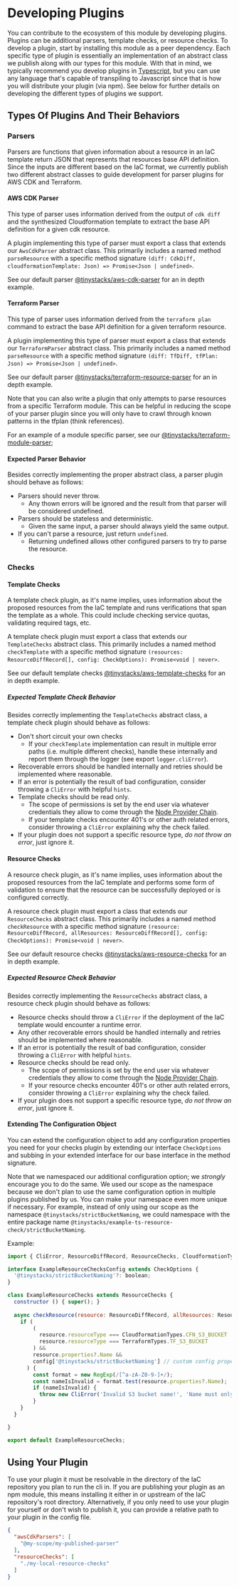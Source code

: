 # Developing Plugins

You can contribute to the ecosystem of this module by developing plugins.  Plugins can be additional parsers, template checks, or resource checks.  To develop a plugin, start by installing this module as a peer dependency.  Each specific type of plugin is essentially an implementation of an abstract class we publish along with our types for this module.  With that in mind, we typically recommend you develop plugins in [Typescript](https://www.typescriptlang.org/), but you can use any language that's capable of transpiling to Javascript since that is how you will distribute your plugin (via npm).  See below for further details on developing the different types of plugins we support.

## Types Of Plugins And Their Behaviors
### Parsers

Parsers are functions that given information about a resource in an IaC template return JSON that represents that resources base API definition.  Since the inputs are different based on the IaC format, we currently publish two different abstract classes to guide development for parser plugins for AWS CDK and Terraform.

#### AWS CDK Parser

This type of parser uses information derived from the output of `cdk diff` and the synthesized Cloudformation template to extract the base API definition for a given cdk resource.

A plugin implementing this type of parser must export a class that extends our `AwsCdkParser` abstract class.  This primarily includes a named method `parseResource` with a specific method signature `(diff: CdkDiff, cloudformationTemplate: Json) => Promise<Json | undefined>`.

See our default parser [@tinystacks/aws-cdk-parser](https://github.com/tinystacks/aws-cdk-parser) for an in depth example.

#### Terraform Parser

This type of parser uses information derived from the `terraform plan` command to extract the base API definition for a given terraform resource.

A plugin implementing this type of parser must export a class that extends our `TerraformParser` abstract class.  This primarily includes a named method `parseResource` with a specific method signature `(diff: TfDiff, tfPlan: Json) => Promise<Json | undefined>`.

See our default parser [@tinystacks/terraform-resource-parser](https://github.com/tinystacks/terraform-resource-parser) for an in depth example.

Note that you can also write a plugin that only attempts to parse resources from a specific Terraform module.  This can be helpful in reducing the scope of your parser plugin since you will only have to crawl through known patterns in the tfplan (think references).

For an example of a module specific parser, see our [@tinystacks/terraform-module-parser](https://github.com/tinystacks/terraform-module-parser);

#### Expected Parser Behavior

Besides correctly implementing the proper abstract class, a parser plugin should behave as follows:
* Parsers should never throw.
  - Any thown errors will be ignored and the result from that parser will be considered undefined.
* Parsers should be stateless and deterministic.
  - Given the same input, a parser should always yield the same output.
* If you can't parse a resource, just return `undefined`.
  - Returning undefined allows other configured parsers to try to parse the resource.

### Checks
#### Template Checks

A template check plugin, as it's name implies, uses information about the proposed resources from the IaC template and runs verifications that span the template as a whole.  This could include checking service quotas, validating required tags, etc.

A template check plugin must export a class that extends our `TemplateChecks` abstract class.  This primarily includes a named method `checkTemplate` with a specific method signature `(resources: ResourceDiffRecord[], config: CheckOptions): Promise<void | never>`.

See our default template checks [@tinystacks/aws-template-checks](https://github.com/tinystacks/aws-template-checks) for an in depth example.

##### Expected Template Check Behavior

Besides correctly implementing the `TemplateChecks` abstract class, a template check plugin should behave as follows:
* Don't short circuit your own checks
  - If your `checkTemplate` implementation can result in multiple error paths (i.e. multiple different checks), handle these internally and report them through the logger (see export `logger.cliError`).
* Recoverable errors should be handled internally and retries should be implemented where reasonable.
* If an error is potentially the result of bad configuration, consider throwing a `CliError` with helpful `hints`.
* Template checks should be read only.
  - The scope of permissions is set by the end user via whatever credentials they allow to come through the [Node Provider Chain](https://docs.aws.amazon.com/AWSJavaScriptSDK/v3/latest/modules/_aws_sdk_credential_providers.html#fromnodeproviderchain).
  - If your template checks encounter 401's or other auth related errors, consider throwing a `CliError` explaining why the check failed.
* If your plugin does not support a specific resource type, _do not throw an error_, just ignore it.

#### Resource Checks

A resource check plugin, as it's name implies, uses information about the proposed resources from the IaC template and performs some form of validation to ensure that the resource can be successfully deployed or is configured correctly.

A resource check plugin must export a class that extends our `ResourceChecks` abstract class.  This primarily includes a named method `checkResource` with a specific method signature `(resource: ResourceDiffRecord, allResources: ResourceDiffRecord[], config: CheckOptions): Promise<void | never>`.

See our default resource checks [@tinystacks/aws-resource-checks](https://github.com/tinystacks/aws-resource-checks) for an in depth example.

##### Expected Resource Check Behavior

Besides correctly implementing the `ResourceChecks` abstract class, a resource check plugin should behave as follows:
* Resource checks should throw a `CliError` if the deployment of the IaC template would encounter a runtime error.
* Any other recoverable errors should be handled internally and retries should be implemented where reasonable.
* If an error is potentially the result of bad configuration, consider throwing a `CliError` with helpful `hints`.
* Resource checks should be read only.
  - The scope of permissions is set by the end user via whatever credentials they allow to come through the [Node Provider Chain](https://docs.aws.amazon.com/AWSJavaScriptSDK/v3/latest/modules/_aws_sdk_credential_providers.html#fromnodeproviderchain).
  - If your resource checks encounter 401's or other auth related errors, consider throwing a `CliError` explaining why the check failed.
* If your plugin does not support a specific resource type, _do not throw an error_, just ignore it.

#### Extending The Configuration Object
You can extend the configuration object to add any configuration properties you need for your checks plugin by extending our interface `CheckOptions` and subbing in your extended interface for our base interface in the method signature.

Note that we namespaced our additional configuration option; we _strongly_ encourage you to do the same.  We used our scope as the namespace because we don't plan to use the same configuration option in multiple plugins published by us.  You can make your namespace even more unique if necessary.  For example, instead of only using our scope as the namespace `@tinystacks/strictBucketNaming`, we could namespace with the entire package name `@tinystacks/example-ts-resource-check/strictBucketNaming`.

Example:
```js
import { CliError, ResourceDiffRecord, ResourceChecks, CloudformationTypes, TerraformTypes, CheckOptions, getStandardResourceType } from "@tinystacks/precloud";

interface ExampleResourceChecksConfig extends CheckOptions {
  '@tinystacks/strictBucketNaming'?: boolean;
}

class ExampleResourceChecks extends ResourceChecks {
  constructor () { super(); }
  
  async checkResource(resource: ResourceDiffRecord, allResources: ResourceDiffRecord[], config: ExampleResourceChecksConfig): Promise<void> {
    if (
        (
          resource.resourceType === CloudformationTypes.CFN_S3_BUCKET ||
          resource.resourceType === TerraformTypes.TF_S3_BUCKET
        ) &&
        resource.properties?.Name &&
        config['@tinystacks/strictBucketNaming'] // custom config property!
      ) {
        const format = new RegExp(/[^a-zA-Z0-9-]+/);
        const nameIsInvalid = format.test(resource.properties?.Name);
        if (nameIsInvalid) {
          throw new CliError('Invalid S3 bucket name!', 'Name must only contain alphanumeric characters and hyphens.', 'Rename your bucket to meet these requirements or set "strictBucketNaming" to false if this requirement is unnecessary.')
        }
    }
  }

}

export default ExampleResourceChecks;
```

## Using Your Plugin
To use your plugin it must be resolvable in the directory of the IaC repository you plan to run the cli in.  If you are publishing your plugin as an npm module, this means installing it either in or upstream of the IaC repository's root directory.  Alternatively, if you only need to use your plugin for yourself or don't wish to publish it, you can provide a relative path to your plugin in the config file.

```json
{
  "awsCdkParsers": [
    "@my-scope/my-published-parser"
  ],
  "resourceChecks": [
    "./my-local-resource-checks"
  ]
}
```